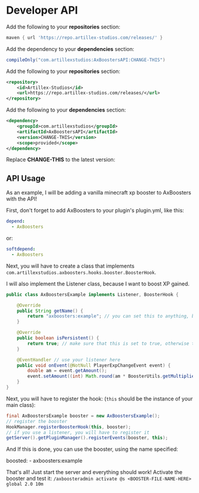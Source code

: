 # Developer API

<tabs>

<tab title="Gradle">

Add the following to your **repositories** section:
```groovy
maven { url 'https://repo.artillex-studios.com/releases/' }
```

Add the dependency to your **dependencies** section:

```groovy
compileOnly("com.artillexstudios:AxBoostersAPI:CHANGE-THIS")
```
</tab>

<tab title="Maven">

Add the following to your **repositories** section:
```xml
<repository>
    <id>Artillex-Studios</id>
    <url>https://repo.artillex-studios.com/releases/</url>
</repository>
```

Add the following to your **dependencies** section:

```xml
<dependency>
    <groupId>com.artillexstudios</groupId>
    <artifactId>AxBoostersAPI</artifactId>
    <version>CHANGE-THIS</version>
    <scope>provided</scope>
</dependency>
```
</tab>
</tabs>
<p>Replace <b>CHANGE-THIS</b> to the latest version: <a href="https://repo.artillex-studios.com/#/releases/com/artillexstudios/AxBoostersAPI"><img src="https://repo.artillex-studios.com/api/badge/latest/releases/com/artillexstudios/AxBoostersAPI?color=40c14a&amp;amp;name=AxBoostersAPI" alt=""/></a></p>

## API Usage

As an example, I will be adding a vanilla minecraft xp booster to AxBoosters with the API!

First, don't forget to add AxBoosters to your plugin's plugin.yml, like this:
```yaml
depend:
  - AxBoosters
```
or:
```yaml
softdepend:
  - AxBoosters
```

Next, you will have to create a class that implements `com.artillexstudios.axboosters.hooks.booster.BoosterHook`.

I will also implement the Listener class, because I want to boost XP gained.
```Java
public class AxBoostersExample implements Listener, BoosterHook {

    @Override
    public String getName() {
        return "axboosters:example"; // you can set this to anything, but the current format is pluginname:booster
    }

    @Override
    public boolean isPersistent() {
        return true; // make sure that this is set to true, otherwise the hook will be unloaded on /axboosters reload
    }

    @EventHandler // use your listener here
    public void onEvent(@NotNull PlayerExpChangeEvent event) {
        double am = event.getAmount();
        event.setAmount((int) Math.round(am * BoosterUtils.getMultiplier(event.getPlayer(), this)));
    }
}
```

Next, you will have to register the hook: (`this` should be the instance of your main class):
```Java
final AxBoostersExample booster = new AxBoostersExample();
// register the booster
HookManager.registerBoosterHook(this, booster);
// if you use a listener, you will have to register it
getServer().getPluginManager().registerEvents(booster, this);
```

And If this is done, you can use the booster, using the name specified:

<code-block lang="yaml" ignore-vars="true">
boosted:
- axboosters:example
</code-block>

That's all! Just start the server and everything should work! Activate the booster and test it:
`/axboosteradmin activate @s <BOOSTER-FILE-NAME-HERE> global 2.0 10m`